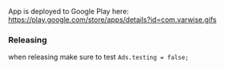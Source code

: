 App is deployed to Google Play here: https://play.google.com/store/apps/details?id=com.varwise.gifs


### Releasing
when releasing make sure to test `Ads.testing = false;`

